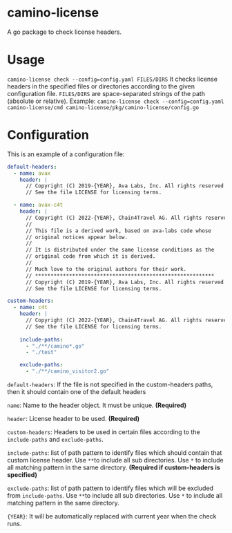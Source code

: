 # camino-license
A go package to check license headers.


# Usage
`camino-license check --config=config.yaml FILES/DIRS` 
It checks license headers in the specified files or directories according to the given configuration file. `FILES/DIRS` are space-separated strings of the path (absolute or relative). 
Example:
`camino-license check --config=config.yaml camino-license/cmd camino-license/pkg/camino-license/config.go ` 


# Configuration
This is an example of a configuration file:

```yml
default-headers: 
  - name: avax
    header: |
      // Copyright (C) 2019-{YEAR}, Ava Labs, Inc. All rights reserved.
      // See the file LICENSE for licensing terms.

  - name: avax-c4t
    header: |
      // Copyright (C) 2022-{YEAR}, Chain4Travel AG. All rights reserved.
      //
      // This file is a derived work, based on ava-labs code whose
      // original notices appear below.
      //
      // It is distributed under the same license conditions as the
      // original code from which it is derived.
      //
      // Much love to the original authors for their work.
      // **********************************************************
      // Copyright (C) 2019-{YEAR}, Ava Labs, Inc. All rights reserved.
      // See the file LICENSE for licensing terms.

custom-headers:
  - name: c4t
    header: |
      // Copyright (C) 2022-{YEAR}, Chain4Travel AG. All rights reserved.
      // See the file LICENSE for licensing terms.
    
    include-paths:
      - "./**/camino*.go"
      - "./test"

    exclude-paths:
      - "./**/camino_visitor2.go"

```
`default-headers`: If the file is not specified in the custom-headers paths, then it should contain one of the default headers

`name`: Name to the header object. It must be unique. **(Required)**

`header`: License header to be used. **(Required)**

`custom-headers`: Headers to be used in certain files according to the `include-paths` and `exclude-paths`.

`include-paths`: list of path pattern to identify files which should contain that custom license header. Use `**`to include all sub directories. Use `*` to include all matching pattern in the same directory. **(Required if custom-headers is specified)**

`exclude-paths`: list of path pattern to identify files which will be excluded from `include-paths`. Use `**`to include all sub directories. Use `*` to include all matching pattern in the same directory.

`{YEAR}`: It will be automatically replaced with current year when the check runs.
